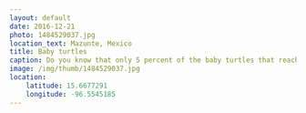 ```yaml
---
layout: default
date: 2016-12-21
photo: 1484529037.jpg
location_text: Mazunte, Mexico
title: Baby turtles
caption: Do you know that only 5 percent of the baby turtles that reach the ocean actually survive? Life is so cruel with those poor creatures.
image: /img/thumb/1484529037.jpg
location:
    latitude: 15.6677291
    longitude: -96.5545185
---
```

